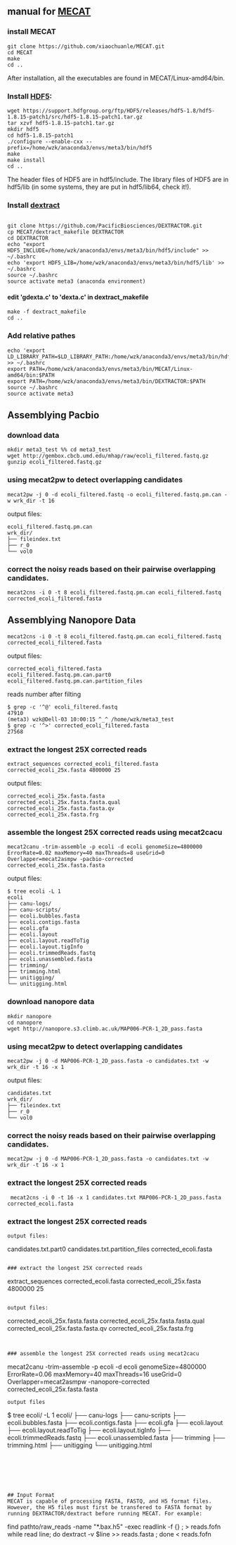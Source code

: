 ## manual for [MECAT](https://github.com/xiaochuanle/MECAT)
### install MECAT
```
git clone https://github.com/xiaochuanle/MECAT.git
cd MECAT
make 
cd ..
```
After installation, all the executables are found in MECAT/Linux-amd64/bin. 

### Install [HDF5](https://support.hdfgroup.org/ftp/HDF5/releases/hdf5-1.8/hdf5-1.8.15-patch1/src/):
```
wget https://support.hdfgroup.org/ftp/HDF5/releases/hdf5-1.8/hdf5-1.8.15-patch1/src/hdf5-1.8.15-patch1.tar.gz
tar xzvf hdf5-1.8.15-patch1.tar.gz
mkdir hdf5
cd hdf5-1.8.15-patch1
./configure --enable-cxx --prefix=/home/wzk/anaconda3/envs/meta3/bin/hdf5
make
make install
cd ..
```
The header files of HDF5 are in hdf5/include. The library files of HDF5 are in hdf5/lib (in some systems, they are put in hdf5/lib64, check it!).

### Install [dextract](https://github.com/PacificBiosciences/DEXTRACTOR)
```

git clone https://github.com/PacificBiosciences/DEXTRACTOR.git
cp MECAT/dextract_makefile DEXTRACTOR
cd DEXTRACTOR
echo "export HDF5_INCLUDE=/home/wzk/anaconda3/envs/meta3/bin/hdf5/include" >> ~/.bashrc
echo 'export HDF5_LIB=/home/wzk/anaconda3/envs/meta3/bin/hdf5/lib' >> ~/.bashrc
source ~/.bashrc
source activate meta3 (anaconda environment)
```
#### edit 'gdexta.c' to 'dexta.c' in dextract_makefile
```
make -f dextract_makefile
cd ..
```

### Add relative pathes
```
echo 'export LD_LIBRARY_PATH=$LD_LIBRARY_PATH:/home/wzk/anaconda3/envs/meta3/bin/hdf5/lib' >> ~/.bashrc
export PATH=/home/wzk/anaconda3/envs/meta3/bin/MECAT/Linux-amd64/bin:$PATH
export PATH=/home/wzk/anaconda3/envs/meta3/bin/DEXTRACTOR:$PATH
source ~/.bashrc
source activate meta3
```


## Assemblying Pacbio
### download data
```
mkdir meta3_test %% cd meta3_test
wget http://gembox.cbcb.umd.edu/mhap/raw/ecoli_filtered.fastq.gz
gunzip ecoli_filtered.fastq.gz
```
###  using mecat2pw to detect overlapping candidates
```
mecat2pw -j 0 -d ecoli_filtered.fastq -o ecoli_filtered.fastq.pm.can -w wrk_dir -t 16
```
output files:
```
ecoli_filtered.fastq.pm.can
wrk_dir/
├── fileindex.txt
├── r_0
└── vol0
```
### correct the noisy reads based on their pairwise overlapping candidates.
```
mecat2cns -i 0 -t 8 ecoli_filtered.fastq.pm.can ecoli_filtered.fastq corrected_ecoli_filtered.fasta
```

## Assemblying Nanopore Data
```
mecat2cns -i 0 -t 8 ecoli_filtered.fastq.pm.can ecoli_filtered.fastq corrected_ecoli_filtered.fasta
```
output files:
```
corrected_ecoli_filtered.fasta
ecoli_filtered.fastq.pm.can.part0
ecoli_filtered.fastq.pm.can.partition_files
```
reads number after filting
```
$ grep -c '^@' ecoli_filtered.fastq
47910
(meta3) wzk@Dell-03 10:00:15 ^_^ /home/wzk/meta3_test 
$ grep -c '^>' corrected_ecoli_filtered.fasta
27568
```
###  extract the longest 25X corrected reads
```
extract_sequences corrected_ecoli_filtered.fasta corrected_ecoli_25x.fasta 4800000 25
```
output files:
```
corrected_ecoli_25x.fasta.fasta
corrected_ecoli_25x.fasta.fasta.qual
corrected_ecoli_25x.fasta.fasta.qv
corrected_ecoli_25x.fasta.frg

```


### assemble the longest 25X corrected reads using mecat2cacu
```
mecat2canu -trim-assemble -p ecoli -d ecoli genomeSize=4800000 ErrorRate=0.02 maxMemory=40 maxThreads=8 useGrid=0 Overlapper=mecat2asmpw -pacbio-corrected corrected_ecoli_25x.fasta.fasta
```
output files:
```
$ tree ecoli -L 1
ecoli
├── canu-logs/
├── canu-scripts/
├── ecoli.bubbles.fasta
├── ecoli.contigs.fasta
├── ecoli.gfa
├── ecoli.layout
├── ecoli.layout.readToTig
├── ecoli.layout.tigInfo
├── ecoli.trimmedReads.fastq
├── ecoli.unassembled.fasta
├── trimming/
├── trimming.html
├── unitigging/
└── unitigging.html
```






### download nanopore data 
```
mkdir nanopore
cd nanopore
wget http://nanopore.s3.climb.ac.uk/MAP006-PCR-1_2D_pass.fasta
```
### using mecat2pw to detect overlapping candidates
```
mecat2pw -j 0 -d MAP006-PCR-1_2D_pass.fasta -o candidates.txt -w wrk_dir -t 16 -x 1
```
output files:
```
candidates.txt
wrk_dir/
├── fileindex.txt
├── r_0
└── vol0

```
### correct the noisy reads based on their pairwise overlapping candidates.
```
mecat2pw -j 0 -d MAP006-PCR-1_2D_pass.fasta -o candidates.txt -w wrk_dir -t 16 -x 1
```

### extract the longest 25X corrected reads
```
 mecat2cns -i 0 -t 16 -x 1 candidates.txt MAP006-PCR-1_2D_pass.fasta corrected_ecoli.fasta
```
### extract the longest 25X corrected reads
```
output files:
```
candidates.txt.part0
candidates.txt.partition_files
corrected_ecoli.fasta
```

### extract the longest 25X corrected reads
```
extract_sequences corrected_ecoli.fasta corrected_ecoli_25x.fasta 4800000 25
```

output files:
```
corrected_ecoli_25x.fasta.fasta
corrected_ecoli_25x.fasta.fasta.qual
corrected_ecoli_25x.fasta.fasta.qv
corrected_ecoli_25x.fasta.frg
```


### assemble the longest 25X corrected reads using mecat2cacu
```
mecat2canu -trim-assemble -p ecoli -d ecoli genomeSize=4800000 ErrorRate=0.06 maxMemory=40 maxThreads=16 useGrid=0 Overlapper=mecat2asmpw -nanopore-corrected corrected_ecoli_25x.fasta.fasta
```
output files
```
$ tree ecoli/ -L 1
ecoli/
├── canu-logs
├── canu-scripts
├── ecoli.bubbles.fasta
├── ecoli.contigs.fasta
├── ecoli.gfa
├── ecoli.layout
├── ecoli.layout.readToTig
├── ecoli.layout.tigInfo
├── ecoli.trimmedReads.fastq
├── ecoli.unassembled.fasta
├── trimming
├── trimming.html
├── unitigging
└── unitigging.html

```

 




## Input Format
MECAT is capable of processing FASTA, FASTQ, and H5 format files. However, the H5 files must first be transfered to FASTA format by running DEXTRACTOR/dextract before running MECAT. For example:
```
find pathto/raw_reads -name "*.bax.h5" -exec readlink -f {} \; > reads.fofn
while read line; do   dextract -v $line >> reads.fasta ; done <  reads.fofn
```

